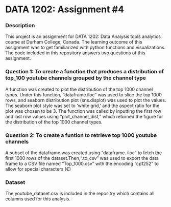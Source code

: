# DATA 1202: Assignment #4

### Description 
This project is an assignment for DATA 1202: Data Analysis tools analytics course at Durham College, Canada. The learning outcome of this assignment was to get familiarized with python functions and visualizations. The code included in this repository answers two questions of this assignment. 

### Question 1: To create a function that produces a distribution of top_100 youtube channels grouped by the channel type

A function was created to plot the distribution of the top 1000 channel types. Under this function, “dataframe.iloc” was used to slice the top 1000 rows, and seaborn distribution plot (sns.displot) was used to plot the values. The seaborn plot style was set to ‘white grid,’ and the aspect ratio for the plot was chosen to be 3. The function was called by inputting the first row and last row values using “plot_channel_dist,” which returned the figure for the distribution of the top 1000 channel types.

### Question 2: To create a funtion to retrieve top 1000 youtube channels
A subset of the dataframe was created using “dataframe. iloc” to fetch the first 1000 rows of the dataset.Then,“.to_csv” was used to export the data frame to a CSV file named “Top_1000.csv” with the encoding “cp1252” to allow for special characters (€)

### Dataset 
The youtube_dataset.csv is included in the repositry which contains all columns used for this analysis.
